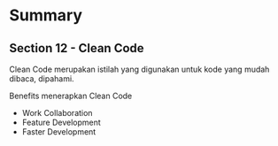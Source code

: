 # Summary

## Section 12 - Clean Code

Clean Code merupakan istilah yang digunakan untuk kode yang mudah dibaca, dipahami.

Benefits menerapkan Clean Code

- Work Collaboration
- Feature Development
- Faster Development
